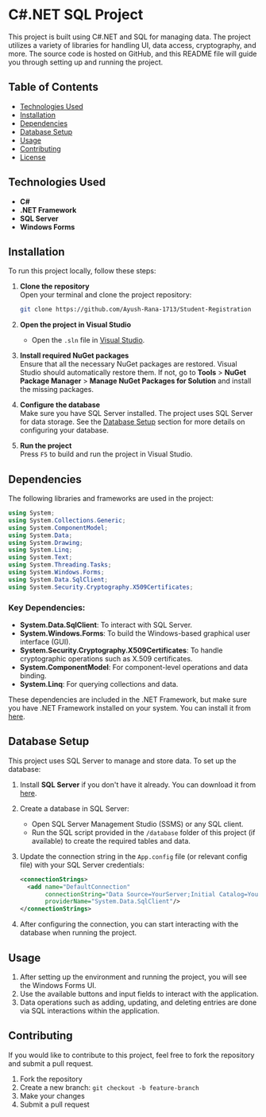 # C#.NET SQL Project

This project is built using C#.NET and SQL for managing data. The project utilizes a variety of libraries for handling UI, data access, cryptography, and more. The source code is hosted on GitHub, and this README file will guide you through setting up and running the project.

## Table of Contents
- [Technologies Used](#technologies-used)
- [Installation](#installation)
- [Dependencies](#dependencies)
- [Database Setup](#database-setup)
- [Usage](#usage)
- [Contributing](#contributing)
- [License](#license)

## Technologies Used

- **C#**
- **.NET Framework**
- **SQL Server**
- **Windows Forms**

## Installation

To run this project locally, follow these steps:

1. **Clone the repository**  
   Open your terminal and clone the project repository:
   ```bash
   git clone https://github.com/Ayush-Rana-1713/Student-Registration
   ```
   
2. **Open the project in Visual Studio**  
   - Open the `.sln` file in [Visual Studio](https://visualstudio.microsoft.com/).
   
3. **Install required NuGet packages**  
   Ensure that all the necessary NuGet packages are restored. Visual Studio should automatically restore them. If not, go to **Tools** > **NuGet Package Manager** > **Manage NuGet Packages for Solution** and install the missing packages.

4. **Configure the database**  
   Make sure you have SQL Server installed. The project uses SQL Server for data storage. See the [Database Setup](#database-setup) section for more details on configuring your database.

5. **Run the project**  
   Press `F5` to build and run the project in Visual Studio.

## Dependencies

The following libraries and frameworks are used in the project:

```csharp
using System;
using System.Collections.Generic;
using System.ComponentModel;
using System.Data;
using System.Drawing;
using System.Linq;
using System.Text;
using System.Threading.Tasks;
using System.Windows.Forms;
using System.Data.SqlClient;
using System.Security.Cryptography.X509Certificates;
```

### Key Dependencies:

- **System.Data.SqlClient**: To interact with SQL Server.
- **System.Windows.Forms**: To build the Windows-based graphical user interface (GUI).
- **System.Security.Cryptography.X509Certificates**: To handle cryptographic operations such as X.509 certificates.
- **System.ComponentModel**: For component-level operations and data binding.
- **System.Linq**: For querying collections and data.

These dependencies are included in the .NET Framework, but make sure you have .NET Framework installed on your system. You can install it from [here](https://dotnet.microsoft.com/download).

## Database Setup

This project uses SQL Server to manage and store data. To set up the database:

1. Install **SQL Server** if you don't have it already. You can download it from [here](https://www.microsoft.com/en-us/sql-server/sql-server-downloads).

2. Create a database in SQL Server:
   - Open SQL Server Management Studio (SSMS) or any SQL client.
   - Run the SQL script provided in the `/database` folder of this project (if available) to create the required tables and data.

3. Update the connection string in the `App.config` file (or relevant config file) with your SQL Server credentials:

   ```xml
   <connectionStrings>
     <add name="DefaultConnection" 
          connectionString="Data Source=YourServer;Initial Catalog=YourDatabase;Integrated Security=True" 
          providerName="System.Data.SqlClient"/>
   </connectionStrings>
   ```

4. After configuring the connection, you can start interacting with the database when running the project.

## Usage

1. After setting up the environment and running the project, you will see the Windows Forms UI.
2. Use the available buttons and input fields to interact with the application.
3. Data operations such as adding, updating, and deleting entries are done via SQL interactions within the application.

## Contributing

If you would like to contribute to this project, feel free to fork the repository and submit a pull request.

1. Fork the repository
2. Create a new branch: `git checkout -b feature-branch`
3. Make your changes
4. Submit a pull request
